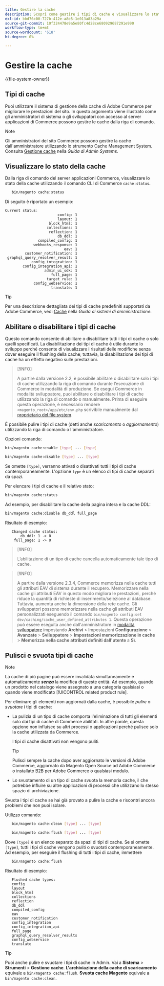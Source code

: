 ```yaml
---
title: Gestire la cache
description: Scopri come gestire i tipi di cache e visualizzare lo stato della cache utilizzando i comandi CLI di Adobe Commerce. Scopri le tecniche di gestione e ottimizzazione della cache.
exl-id: bbd76c00-727b-412e-a8e5-1e013a83a29a
source-git-commit: 10f324478e9a5e80fc4d28ce680929687291e990
workflow-type: tm+mt
source-wordcount: '618'
ht-degree: 0%

---
```


# Gestire la cache

{{file-system-owner}}

## Tipi di cache

Puoi utilizzare il sistema di gestione della cache di Adobe Commerce per migliorare le prestazioni del sito. In questo argomento viene illustrato come gli amministratori di sistema o gli sviluppatori con accesso al server applicazioni di Commerce possono gestire le cache dalla riga di comando.

>[!NOTE]
>
>
>Gli amministratori del sito Commerce possono gestire la cache dall&#39;amministratore utilizzando lo strumento Cache Management System. Consulta [Gestione cache](https://experienceleague.adobe.com/it/docs/commerce-admin/systems/tools/cache-management) nella _Guida di Admin Systems_.


## Visualizzare lo stato della cache

Dalla riga di comando del server applicazioni Commerce, visualizzare lo stato della cache utilizzando il comando CLI di Commerce `cache:status`.

```bash
   bin/magento cache:status
```

<!-- where `--bootstrap=` is a URL-encoded associative array of Commerce [application bootstrap parameters](../bootstrap/set-parameters.md) and values. -->

Di seguito è riportato un esempio:

```
Current status:
                        config: 1
                        layout: 1
                    block_html: 1
                   collections: 1
                    reflection: 1
                        db_ddl: 1
               compiled_config: 1
             webhooks_response: 1
                           eav: 1
         customer_notification: 1
 graphql_query_resolver_result: 1
            config_integration: 1
        config_integration_api: 1
                  admin_ui_sdk: 1
                     full_page: 1
                   target_rule: 1
             config_webservice: 1
                     translate: 1
```

>[!TIP]
>
>Per una descrizione dettagliata dei tipi di cache predefiniti supportati da Adobe Commerce, vedi [Cache](https://experienceleague.adobe.com/it/docs/commerce-admin/systems/tools/cache-management#caches) nella _Guida ai sistemi di amministrazione_.


## Abilitare o disabilitare i tipi di cache

Questo comando consente di abilitare o disabilitare tutti i tipi di cache o solo quelli specificati. La disabilitazione dei tipi di cache è utile durante lo sviluppo perché consente di visualizzare i risultati delle modifiche senza dover eseguire il flushing della cache; tuttavia, la disabilitazione dei tipi di cache ha un effetto negativo sulle prestazioni.

>[!INFO]
>
>A partire dalla versione 2.2, è possibile abilitare o disabilitare solo i tipi di cache utilizzando la riga di comando durante l’esecuzione di Commerce in modalità di produzione. Se esegui Commerce in modalità sviluppatore, puoi abilitare o disabilitare i tipi di cache utilizzando la riga di comando o manualmente. Prima di eseguire questa operazione, è necessario rendere `<magento_root>/app/etc/env.php` scrivibile manualmente dal [proprietario del file system](../../installation/prerequisites/file-system/overview.md).

È possibile pulire i tipi di cache (detti anche _scaricamento_ o _aggiornamento_) utilizzando la riga di comando o l&#39;amministratore.

Opzioni comando:

```bash
bin/magento cache:enable [type] ... [type]
```

```bash
bin/magento cache:disable [type] ... [type]
```

Se omette `[type]`, verranno attivati o disattivati tutti i tipi di cache contemporaneamente. L&#39;opzione `type` è un elenco di tipi di cache separati da spazi.

<!-- `--bootstrap=` is a URL-encoded associative array of Commerce [application bootstrap parameters](../bootstrap/set-parameters.md#bootstrap-parameters) and values. -->

Per elencare i tipi di cache e il relativo stato:

```bash
bin/magento cache:status
```

Ad esempio, per disabilitare la cache della pagina intera e la cache DDL:

```bash
bin/magento cache:disable db_ddl full_page
```

Risultato di esempio:

```
   Changed cache status:
       db_ddl: 1 -> 0
    full_page: 1 -> 0
```

>[!INFO]
>
>L’abilitazione di un tipo di cache cancella automaticamente tale tipo di cache.

>[!INFO]
>
>A partire dalla versione 2.3.4, Commerce memorizza nella cache tutti gli attributi EAV di sistema durante il recupero. Memorizzare nella cache gli attributi EAV in questo modo migliora le prestazioni, perché riduce la quantità di richieste di inserimento/selezione al database. Tuttavia, aumenta anche la dimensione della rete cache. Gli sviluppatori possono memorizzare nella cache gli attributi EAV personalizzati eseguendo il comando `bin/magento config:set dev/caching/cache_user_defined_attributes 1`. Questa operazione può essere eseguita anche dall&#39;amministratore in [modalità sviluppatore](../bootstrap/application-modes.md) impostando **Archivi** > Impostazioni **Configurazione** > **Avanzate** > **Sviluppatore** > **Impostazioni memorizzazione in cache** > **Memorizza nella cache attributi definiti dall&#39;utente** a **Sì**.

## Pulisci e svuota tipi di cache

>[!NOTE]
>
>La cache di più pagine può essere invalidata simultaneamente e automaticamente **_senza_** la modifica di queste entità. Ad esempio, quando un prodotto nel catalogo viene assegnato a una categoria qualsiasi o quando viene modificato [!UICONTROL related product rule].

Per eliminare gli elementi non aggiornati dalla cache, è possibile _pulire_ o _svuotare_ i tipi di cache:

- La pulizia di un tipo di cache comporta l&#39;eliminazione di tutti gli elementi solo dai tipi di cache di Commerce abilitati. In altre parole, questa opzione non influisce su altri processi o applicazioni perché pulisce solo la cache utilizzata da Commerce.

  I tipi di cache disattivati non vengono puliti.

  >[!TIP]
  >
  >Pulisci sempre la cache dopo aver aggiornato le versioni di Adobe Commerce, aggiornato da Magento Open Source ad Adobe Commerce o installato B2B per Adobe Commerce o qualsiasi modulo.

- Lo svuotamento di un tipo di cache svuota la memoria cache, il che potrebbe influire su altre applicazioni di processi che utilizzano lo stesso spazio di archiviazione.

Svuota i tipi di cache se hai già provato a pulire la cache e riscontri ancora problemi che non puoi isolare.

Utilizzo comando:

```bash
   bin/magento cache:clean [type] ... [type]
```

```bash
   bin/magento cache:flush [type] ... [type]
```

Dove `[type]` è un elenco separato da spazi di tipi di cache. Se si omette `[type]`, tutti i tipi di cache vengono puliti o svuotati contemporaneamente. Ad esempio, per eseguire il flushing di tutti i tipi di cache, immettere

```bash
   bin/magento cache:flush
```

Risultato di esempio:

```
   Flushed cache types:
   config
   layout
   block_html
   collections
   reflection
   db_ddl
   compiled_config
   eav
   customer_notification
   config_integration
   config_integration_api
   full_page
   graphql_query_resolver_results
   config_webservice
   translate
```

>[!TIP]
>
>Puoi anche pulire e svuotare i tipi di cache in Admin. Vai a **Sistema** > **Strumenti** > **Gestione cache**. **L&#39;archiviazione della cache di scaricamento** equivale a `bin/magento cache:flush`. **Svuota cache Magento** equivale a `bin/magento cache:clean`.
